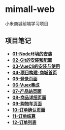 # mimall-web
小米商城前端学习项目

## 项目笔记
* **[01-Node环境的安装](note/01-Node环境的安装.md)**
* **[02-Git的安装和配置](note/02-Git的安装和配置.md)**
* **[03-VueCli的安装与使用](note/03-VueCli的安装与使用.md)**
* **[04-项目构建-商城首页](note/04-项目构建-商城首页.md)**
* **[05-登录页面](note/05-登录页面.md)**
* **[06-Vuex集成](note/06-Vuex集成.md)**
* **[07-产品站页面](note/07-产品站页面.md)**
* **[08-商品详细页面](note/08-商品详细页面.md)**
* **[09-购物车页面](note/09-购物车页面.md)**
* **[10-订单确认页面](note/10-订单确认页面.md)**
* **[11-订单结算](note/11-订单结算.md)**
* **[12-订单列表](note/12-订单列表.md)**